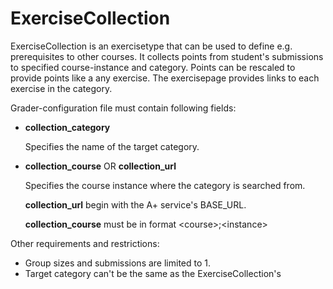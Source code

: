 ExerciseCollection
==================

ExerciseCollection is an exercisetype that can be used to define e.g. prerequisites
to other courses.
It collects points from student's submissions to specified course-instance and category.
Points can be rescaled to provide points like a any exercise.
The exercisepage provides links to each exercise in the category.


Grader-configuration file must contain following fields:

* **collection_category**
    
    Specifies the name of the target category.
    
* **collection_course** OR **collection_url**
    
    Specifies the course instance where the category is searched from.
    
    **collection_url** begin with the A+ service's BASE_URL.
    
    **collection_course** must be in format \<course\>;\<instance\>

Other requirements and restrictions:

* Group sizes and submissions are limited to 1.
* Target category can't be the same as the ExerciseCollection's